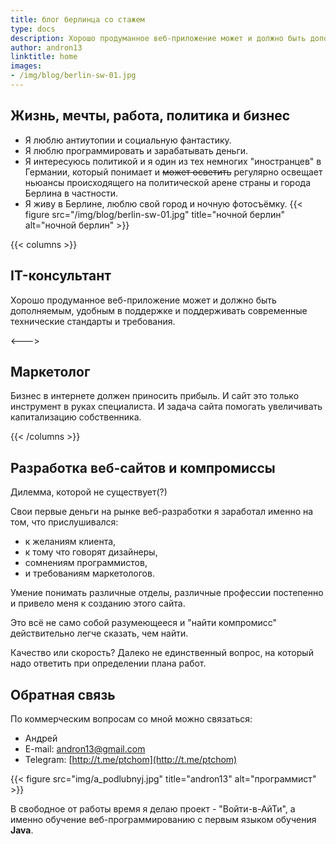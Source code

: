 ```yaml
---
title: блог берлинца со стажем
type: docs
description: Хорошо продуманное веб-приложение может и должно быть дополняемым, удобным в поддержке и поддерживать современные технические стандарты и требования.
author: andron13
linktitle: home
images:
- /img/blog/berlin-sw-01.jpg
---
```


## Жизнь, мечты, работа, политика и бизнес

* Я люблю антиутопии и социальную фантастику.  
* Я люблю программировать и зарабатывать деньги.  
* Я интересуюсь политикой и я один из тех немногих "иностранцев" в Германии, который понимает и ~~может осветить~~ регулярно освещает ньюансы происходящего на политической арене страны и города Берлина в частности. 
* Я живу в Берлине, люблю свой город и ночную фотосъёмку.
{{< figure src="/img/blog/berlin-sw-01.jpg" title="ночной берлин" alt="ночной берлин" >}}

{{< columns >}}

## IT-консультант

Хорошо продуманное веб-приложение может и должно быть дополняемым, удобным в поддержке и поддерживать современные технические стандарты и требования.

<--->

## Маркетолог

Бизнес в интернете должен приносить прибыль. И сайт это только инструмент в руках специалиста. И задача сайта помогать увеличивать капитализацию собственника. 

{{< /columns >}}

## Разработка веб-сайтов и компромиссы

Дилемма, которой не существует(?)

Свои первые деньги на рынке веб-разработки я заработал именно на том, что прислушивался: 
* к желаниям клиента,
* к тому что говорят дизайнеры, 
* сомнениям программистов,
* и требованиям маркетологов.

Умение понимать различные отделы, различные профессии постепенно и привело меня к созданию этого сайта.

Это всё не само собой разумеющееся и "найти компромисс" действительно легче сказать, чем найти. 

Качество или скорость? Далеко не единственный вопрос, на который надо ответить при определении плана работ. 

## Обратная связь

По коммерческим вопросам со мной можно связаться: 
* Андрей
* E-mail: <andron13@gmail.com>
* Telegram: [http://t.me/ptchom](http://t.me/ptchom)

{{< figure src="img/a_podlubnyj.jpg" title="andron13" alt="программист" >}}

В свободное от работы время я делаю проект - "Войти-в-АйТи", а именно обучение веб-программированию с первым языком обучения **Java**.

